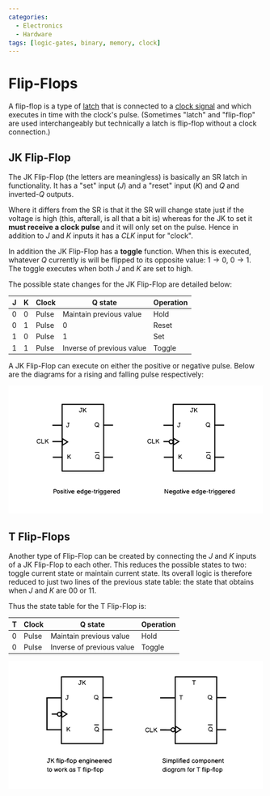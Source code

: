```yaml
---
categories:
  - Electronics
  - Hardware
tags: [logic-gates, binary, memory, clock]
---
```


# Flip-Flops

A flip-flop is a type of [latch](/Electronics_and_Hardware/Digital_circuits/Latches.md) that is connected to a [clock signal](/Electronics_and_Hardware/Digital_circuits/Clock_signals.md) and which executes in time with the clock's pulse. (Sometimes "latch" and "flip-flop" are used interchangeably but technically a latch is flip-flop without a clock connection.)

## JK Flip-Flop

The JK Flip-Flop (the letters are meaningless) is basically an SR latch in functionality. It has a "set" input (_J_) and a "reset" input (_K_) and _Q_ and inverted-_Q_ outputs.

Where it differs from the SR is that it the SR will change state just if the voltage is high (this, afterall, is all that a bit is) whereas for the JK to set it **must receive a clock pulse** and it will only set on the pulse. Hence in addition to _J_ and _K_ inputs it has a _CLK_ input for "clock".

In addition the JK Flip-Flop has a **toggle** function. When this is executed, whatever _Q_ currently is will be flipped to its opposite value: $1 \rightarrow 0$, $0 \rightarrow 1$. The toggle executes when both _J_ and _K_ are set to high.

The possible state changes for the JK Flip-Flop are detailed below:

| J   | K   | Clock | Q state                   | Operation |
| --- | --- | ----- | ------------------------- | --------- |
| 0   | 0   | Pulse | Maintain previous value   | Hold      |
| 0   | 1   | Pulse | 0                         | Reset     |
| 1   | 0   | Pulse | 1                         | Set       |
| 1   | 1   | Pulse | Inverse of previous value | Toggle    |

A JK Flip-Flop can execute on either the positive or negative pulse. Below are the diagrams for a rising and falling pulse respectively:

![](/_img/jk-flip-flops.png)

## T Flip-Flops

Another type of Flip-Flop can be created by connecting the _J_ and _K_ inputs of a JK Flip-Flop to each other. This reduces the possible states to two: toggle current state or maintain current state. Its overall logic is therefore reduced to just two lines of the previous state table: the state that obtains when _J_ and _K_ are $0 0$ or $1 1$.

Thus the state table for the T Flip-Flop is:

| T   | Clock | Q state                   | Operation |
| --- | ----- | ------------------------- | --------- |
| 0   | Pulse | Maintain previous value   | Hold      |
| 0   | Pulse | Inverse of previous value | Toggle    |

![](/_img/t-flip-flops.png)
